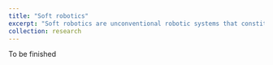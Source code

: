 ```yaml
---
title: "Soft robotics"
excerpt: "Soft robotics are unconventional robotic systems that constituted by soft materials and that allows for maneuvering, sensing, and interacting with unconventional environmetns. (To be finished)"
collection: research
---
```


To be finished
